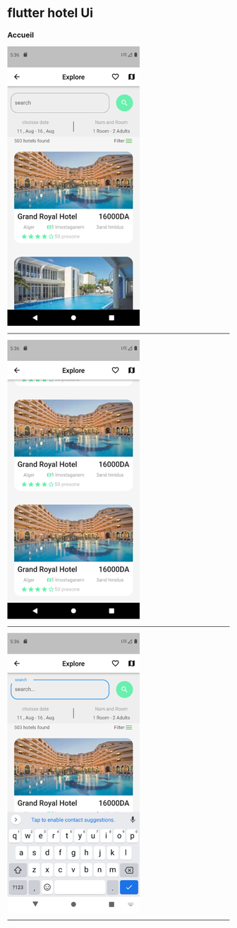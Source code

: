  <h1>flutter hotel Ui</h1> 


<h3>Accueil</h3>
<img src="https://github.com/abenkoula71/UI-Hotle/blob/main/Screenshot_1633671961.png" width="300" />
<hr>
<img src="https://github.com/abenkoula71/UI-Hotle/blob/main/Screenshot_1633671967.png" width="300" />
<hr>

<img src="https://github.com/abenkoula71/UI-Hotle/blob/main/Screenshot_1633671982.png" width="300" />
<hr>


